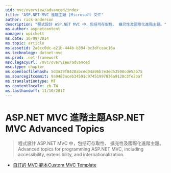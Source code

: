 ```yaml
---
uid: mvc/overview/advanced/index
title: "ASP.NET MVC 進階主題 |Microsoft 文件"
author: rick-anderson
description: "程式設計 ASP.NET MVC 中，包括可存取性、 擴充性及國際化進階主題。"
ms.author: aspnetcontent
manager: wpickett
ms.date: 10/09/2014
ms.topic: article
ms.assetid: 2a8cc0dc-e21b-444b-b394-bc3dfceac16a
ms.technology: dotnet-mvc
ms.prod: .net-framework
msc.legacyurl: /mvc/overview/advanced
msc.type: chapter
ms.openlocfilehash: 5d3a39f8420abced04a96b7e3ed53590cde5ab75
ms.sourcegitcommit: 9a9483aceb34591c97451997036a9120c3fe2baf
ms.translationtype: MT
ms.contentlocale: zh-TW
ms.lasthandoff: 11/10/2017
---
```

<a name="aspnet-mvc-advanced-topics"></a><span data-ttu-id="b769a-103">ASP.NET MVC 進階主題</span><span class="sxs-lookup"><span data-stu-id="b769a-103">ASP.NET MVC Advanced Topics</span></span>
====================
> <span data-ttu-id="b769a-104">程式設計 ASP.NET MVC 中，包括可存取性、 擴充性及國際化進階主題。</span><span class="sxs-lookup"><span data-stu-id="b769a-104">Advanced topics for programming ASP.NET MVC, including accessibility, extensibility, and internationalization.</span></span>


- [<span data-ttu-id="b769a-105">自訂的 MVC 範本</span><span class="sxs-lookup"><span data-stu-id="b769a-105">Custom MVC Template</span></span>](custom-mvc-templates.md)
